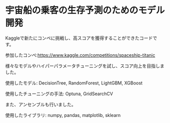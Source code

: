 # 宇宙船の乗客の生存予測のためのモデル開発

Kaggleで新たにコンペに挑戦し、高スコアを獲得することができたコードです。

参加したコンペ:https://www.kaggle.com/competitions/spaceship-titanic

様々なモデルやハイパーパラメータチューニングを試し、スコア向上を目指しました。

使用したモデル: DecisionTree, RandomForest, LightGBM, XGBoost

使用したチューニングの手法: Optuna, GridSearchCV

また、アンセンブルも行いました。

使用したライブラリ: numpy, pandas, matplotlib, sklearn
